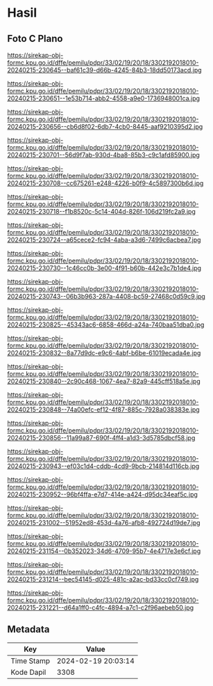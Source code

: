# Hasil

## Foto C Plano

https://sirekap-obj-formc.kpu.go.id/dffe/pemilu/pdpr/33/02/19/20/18/3302192018010-20240215-230645--baf61c39-d66b-4245-84b3-18dd50173acd.jpg

https://sirekap-obj-formc.kpu.go.id/dffe/pemilu/pdpr/33/02/19/20/18/3302192018010-20240215-230651--1e53b714-abb2-4558-a9e0-1736948001ca.jpg

https://sirekap-obj-formc.kpu.go.id/dffe/pemilu/pdpr/33/02/19/20/18/3302192018010-20240215-230656--cb6d8f02-6db7-4cb0-8445-aaf9210395d2.jpg

https://sirekap-obj-formc.kpu.go.id/dffe/pemilu/pdpr/33/02/19/20/18/3302192018010-20240215-230701--56d9f7ab-930d-4ba8-85b3-c9c1afd85900.jpg

https://sirekap-obj-formc.kpu.go.id/dffe/pemilu/pdpr/33/02/19/20/18/3302192018010-20240215-230708--cc675261-e248-4226-b0f9-4c5897300b6d.jpg

https://sirekap-obj-formc.kpu.go.id/dffe/pemilu/pdpr/33/02/19/20/18/3302192018010-20240215-230718--f1b8520c-5c14-404d-826f-106d219fc2a9.jpg

https://sirekap-obj-formc.kpu.go.id/dffe/pemilu/pdpr/33/02/19/20/18/3302192018010-20240215-230724--a65cece2-fc94-4aba-a3d6-7499c6acbea7.jpg

https://sirekap-obj-formc.kpu.go.id/dffe/pemilu/pdpr/33/02/19/20/18/3302192018010-20240215-230730--1c46cc0b-3e00-4f91-b60b-442e3c7b1de4.jpg

https://sirekap-obj-formc.kpu.go.id/dffe/pemilu/pdpr/33/02/19/20/18/3302192018010-20240215-230743--06b3b963-287a-4408-bc59-27468c0d59c9.jpg

https://sirekap-obj-formc.kpu.go.id/dffe/pemilu/pdpr/33/02/19/20/18/3302192018010-20240215-230825--45343ac6-6858-466d-a24a-740baa51dba0.jpg

https://sirekap-obj-formc.kpu.go.id/dffe/pemilu/pdpr/33/02/19/20/18/3302192018010-20240215-230832--8a77d9dc-e9c6-4abf-b6be-61019ecada4e.jpg

https://sirekap-obj-formc.kpu.go.id/dffe/pemilu/pdpr/33/02/19/20/18/3302192018010-20240215-230840--2c90c468-1067-4ea7-82a9-445cff518a5e.jpg

https://sirekap-obj-formc.kpu.go.id/dffe/pemilu/pdpr/33/02/19/20/18/3302192018010-20240215-230848--74a00efc-ef12-4f87-885c-7928a038383e.jpg

https://sirekap-obj-formc.kpu.go.id/dffe/pemilu/pdpr/33/02/19/20/18/3302192018010-20240215-230856--11a99a87-690f-4ff4-a1d3-3d5785dbcf58.jpg

https://sirekap-obj-formc.kpu.go.id/dffe/pemilu/pdpr/33/02/19/20/18/3302192018010-20240215-230943--ef03c1d4-cddb-4cd9-9bcb-214814d116cb.jpg

https://sirekap-obj-formc.kpu.go.id/dffe/pemilu/pdpr/33/02/19/20/18/3302192018010-20240215-230952--96bf4ffa-e7d7-414e-a424-d95dc34eaf5c.jpg

https://sirekap-obj-formc.kpu.go.id/dffe/pemilu/pdpr/33/02/19/20/18/3302192018010-20240215-231002--51952ed8-453d-4a76-afb8-492724d19de7.jpg

https://sirekap-obj-formc.kpu.go.id/dffe/pemilu/pdpr/33/02/19/20/18/3302192018010-20240215-231154--0b352023-34d6-4709-95b7-4e4717e3e6cf.jpg

https://sirekap-obj-formc.kpu.go.id/dffe/pemilu/pdpr/33/02/19/20/18/3302192018010-20240215-231214--bec54145-d025-481c-a2ac-bd33cc0cf749.jpg

https://sirekap-obj-formc.kpu.go.id/dffe/pemilu/pdpr/33/02/19/20/18/3302192018010-20240215-231221--d64a1ff0-c4fc-4894-a7c1-c2f96aebeb50.jpg


## Metadata

| Key        | Value               |
| ---------- | ------------------- |
| Time Stamp | 2024-02-19 20:03:14 |
| Kode Dapil | 3308                |



